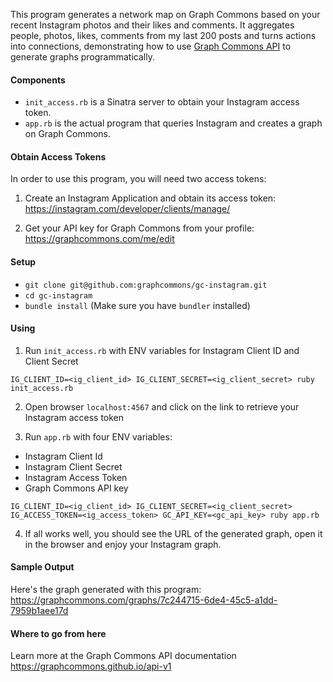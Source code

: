 This program generates a network map on Graph Commons based on your recent Instagram photos and their likes and comments. It aggregates people, photos, likes, comments from my last 200 posts and turns actions into connections, demonstrating how to use [Graph Commons API](https://graphcommons.com/dev) to generate graphs programmatically.

#### Components
- `init_access.rb` is a Sinatra server to obtain your Instagram access token.
- `app.rb` is the actual program that queries Instagram and creates a graph on Graph Commons.

#### Obtain Access Tokens
In order to use this program, you will need two access tokens:

1. Create an Instagram Application and obtain its access token: https://instagram.com/developer/clients/manage/

2. Get your API key for Graph Commons from your profile: https://graphcommons.com/me/edit

#### Setup
- `git clone git@github.com:graphcommons/gc-instagram.git`
- `cd gc-instagram`
- `bundle install` (Make sure you have `bundler` installed)

#### Using
1. Run `init_access.rb` with ENV variables for Instagram Client ID and Client Secret
```
IG_CLIENT_ID=<ig_client_id> IG_CLIENT_SECRET=<ig_client_secret> ruby init_access.rb
```
2. Open browser `localhost:4567` and click on the link to retrieve your Instagram access token

3. Run `app.rb` with four ENV variables:
- Instagram Client Id
- Instagram Client Secret
- Instagram Access Token
- Graph Commons API key
```
IG_CLIENT_ID=<ig_client_id> IG_CLIENT_SECRET=<ig_client_secret> IG_ACCESS_TOKEN=<ig_access_token> GC_API_KEY=<gc_api_key> ruby app.rb
```
4. If all works well, you should see the URL of the generated graph, open it in the browser and enjoy your Instagram graph.

#### Sample Output
Here's the graph generated with this program:
https://graphcommons.com/graphs/7c244715-6de4-45c5-a1dd-7959b1aee17d

#### Where to go from here
Learn more at the Graph Commons API documentation https://graphcommons.github.io/api-v1
